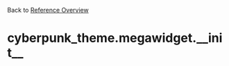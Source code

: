 
Back to [Reference Overview](https://github.com/pyrustic/cyberpunk-theme/blob/master/docs/reference/README.md)

# cyberpunk\_theme.megawidget.\_\_init\_\_



<br>


